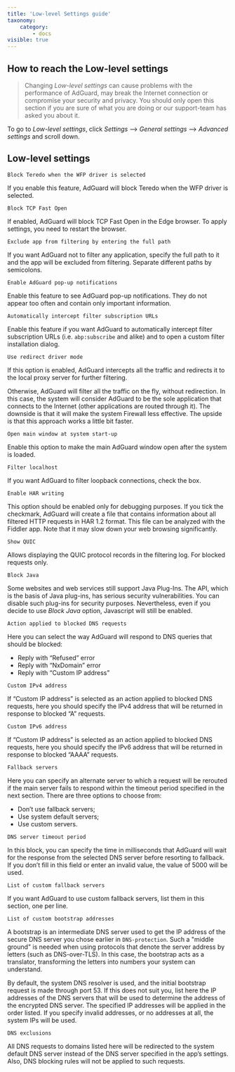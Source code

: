 ```yaml
---
title: 'Low-level Settings guide'
taxonomy:
    category:
        - docs
visible: true
---
```


## How to reach the Low-level settings
 
> Changing *Low-level settings* can cause problems with the performance of AdGuard, may break the Internet connection or compromise your security and privacy. You should only open this section if you are sure of what you are doing or our support-team has asked you about it.  
 
To go to *Low-level settings*, click *Settings* —> *General settings* —> *Advanced settings* and scroll down. 

## Low-level settings

`Block Teredo when the WFP driver is selected`

If you enable this feature, AdGuard will block Teredo when the WFP driver is selected. 

`Block TCP Fast Open`

If enabled, AdGuard will block TCP Fast Open in the Edge browser. To apply settings, you need to restart the browser. 

`Exclude app from filtering by entering the full path`

If you want AdGuard not to filter any application, specify the full path to it and the app will be excluded from filtering. Separate different paths by semicolons. 

`Enable AdGuard pop-up notifications`

Enable this feature to see AdGuard pop-up notifications. They do not appear too often and contain only important information.

`Automatically intercept filter subscription URLs`

Enable this feature if you want AdGuard to automatically intercept filter subscription URLs (i.e. `abp:subscribe` and alike) and to open a custom filter installation dialog.
 
`Use redirect driver mode`

If this option is enabled, AdGuard intercepts all the traffic and redirects it to the local proxy server for further filtering. 

Otherwise, AdGuard will filter all the traffic on the fly, without redirection. In this case, the system will consider AdGuard to be the sole application that connects to the Internet (other applications are routed through it). The downside is that it will make the system Firewall less effective. The upside is that this approach works a little bit faster.

`Open main window at system start-up`

Enable this option to make the main AdGuard window open after the system is loaded. 

`Filter localhost`

If you want AdGuard to filter loopback connections, check the box. 

`Enable HAR writing`

This option should be enabled only for debugging purposes. If you tick the checkmark, AdGuard will create a file that contains information about all filtered HTTP requests in HAR 1.2 format. This file can be analyzed with the Fiddler app. Note that it may slow down your web browsing significantly.

`Show QUIC`

Allows displaying the QUIC protocol records in the filtering log. For blocked requests only. 

`Block Java`

Some websites and web services still support Java Plug-Ins. The API, which is the basis of Java plug-ins, has serious security vulnerabilities. You can disable such plug-ins for security purposes. Nevertheless, even if you decide to use *Block Java* option, Javascript will still be enabled. 

`Action applied to blocked DNS requests`

Here you can select the way AdGuard will respond to DNS queries that should be blocked:

* Reply with “Refused” error  
* Reply with “NxDomain” error
* Reply with “Custom IP address”

`Custom IPv4 address`

If “Custom IP address” is selected as an action applied to blocked DNS requests, here you should specify the IPv4 address that will be returned in response to blocked “A” requests. 

`Custom IPv6 address`

If “Custom IP address” is selected as an action applied to blocked DNS requests, here you should specify the IPv6 address that will be returned in response to blocked “AAAA” requests. 

`Fallback servers`

Here you can specify an alternate server to which a request will be rerouted if the main server fails to respond within the timeout period specified in the next section. There are three options to choose from: 

* Don’t use fallback servers;
* Use system default servers;
* Use custom servers.

`DNS server timeout period`

In this block, you can specify the time in milliseconds that AdGuard will wait for the response from the selected DNS server before resorting to fallback. If you don’t fill in this field or enter an invalid value, the value of 5000 will be used. 

`List of custom fallback servers`

If you want AdGuard to use custom fallback servers, list them in this section, one per line.  

`List of custom bootstrap addresses`

A bootstrap is an intermediate DNS server used to get the IP address of the secure DNS server you chose earlier in `DNS-protection`. Such a "middle ground" is needed when using protocols that denote the server address by letters (such as DNS-over-TLS). In this case, the bootstrap acts as a translator, transforming the letters into numbers your system can understand. 

By default, the system DNS resolver is used, and the initial bootstrap request is made through port 53. If this does not suit you, list here the IP addresses of the DNS servers that will be used to determine the address of the encrypted DNS server. The specified IP addresses will be applied in the order listed. If you specify invalid addresses, or no addresses at all, the system IPs will be used. 


`DNS exclusions` 

All DNS requests to domains listed here will be redirected to the system default DNS server instead of the DNS server specified in the app’s settings. Also, DNS blocking rules will not be applied to such requests. 
